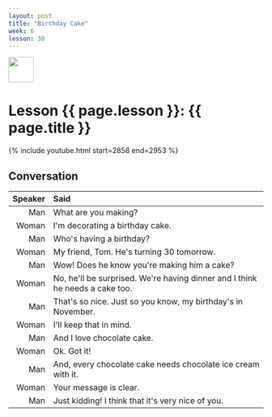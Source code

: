 ```yaml
---
layout: post
title: "Birthday Cake"
week: 6
lesson: 30
---
```


<a href="/"><img src="/assets/logo.svg" width="50"></a>

# Lesson {{ page.lesson }}: {{ page.title }}

{% include youtube.html start=2858 end=2953 %}

## Conversation

Speaker | Said
---: | :---
Man | What are you making?
Woman | I'm decorating a birthday cake.
Man | Who's having a birthday? 
Woman | My friend, Tom. He's turning 30 tomorrow.
Man | Wow! Does he know you're making him a cake?
Woman | No, he'll be surprised. We're having dinner and I think he needs a cake too.
Man | That's so nice. Just so you know, my birthday's in November.
Woman | I'll keep that in mind.
Man | And I love chocolate cake.
Woman | Ok. Got it!
Man | And, every chocolate cake needs chocolate ice cream with it.
Woman | Your message is clear.
Man | Just kidding! I think that it's very nice of you.
